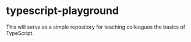 # typescript-playground

This will serve as a simple repository for teaching colleagues the basics of TypeScript.
